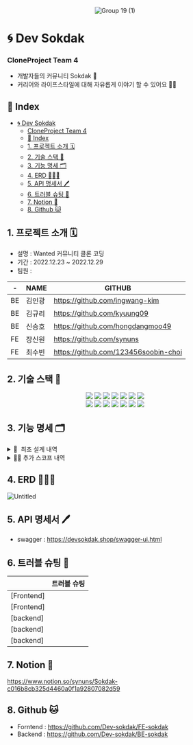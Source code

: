 
<div style="text-align: center">

![Group 19 (1)](https://user-images.githubusercontent.com/117708164/209903512-794cdc8a-8001-4a05-bd97-b4af66a32abc.png)

</div>


# 🌀 Dev Sokdak 

###  CloneProject Team 4

- 개발자들의 커뮤니티 Sokdak 💬
- 커리어와 라이프스타일에 대해 자유롭게 이야기 할 수 있어요 🙋🏻   

## 🧩 Index

- [🌀 Dev Sokdak](#-dev-sokdak)
    - [CloneProject Team 4](#cloneproject-team-4)
  - [🧩 Index](#-index)
  - [1. 프로젝트 소개 🗓](#1-프로젝트-소개-)
  - [2. 기술 스택 🔨](#2-기술-스택-)
  - [3. 기능 명세 🗂](#3-기능-명세-)
  - [4. ERD 🧑🏻‍💻](#4-erd-)
  - [5. API 명세서 🖊](#5-api-명세서-)
  - [6. 트러블 슈팅 👾](#6-트러블-슈팅-)
  - [7. Notion 📔](#7-notion-)
  - [8. Github 🐱](#8-github-)

## 1. 프로젝트 소개 🗓
- 설명 : Wanted 커뮤니티 클론 코딩
- 기간 : 2022.12.23 ~ 2022.12.29
- 팀원 : <br> 

| -   | NAME   | GITHUB                               |
| --- | ------ | ------------------------------------ |
| BE  | 김인광 | https://github.com/ingwang-kim       |
| BE  | 김규리 | https://github.com/kyuung09          |
| BE  | 신승호 | https://github.com/hongdangmoo49     |
| FE  | 장신원 | https://github.com/synuns            |
| FE  | 최수빈 | https://github.com/123456soobin-choi |


## 2. 기술 스택 🔨

<div align=center> 
<img src="https://img.shields.io/badge/java-02569B?style=for-the-badge&logo=java&logoColor=white">
<img src="https://img.shields.io/badge/spring-6DB33F?style=for-the-badge&logo=spring&logoColor=white">
<img src="https://img.shields.io/badge/mysql-4479A1?style=for-the-badge&logo=mysql&logoColor=white"> 
<img src="https://img.shields.io/badge/jpa-181717?style=for-the-badge&logo=jpa&logoColor=white">
<img src="https://img.shields.io/badge/amazon aws-F8DC75?style=for-the-badge&logo=amazonaws&logoColor=white">
<img src="https://img.shields.io/badge/amazon rds-61DAFB?style=for-the-badge&logo=amazonrds&logoColor=white"> 
<img src="https://img.shields.io/badge/amazon s3-E34F26?style=for-the-badge&logo=amazons3&logoColor=white"> 
<br>

<img src="https://img.shields.io/badge/react-61DAFB?style=for-the-badge&logo=react&logoColor=black">
<img src="https://img.shields.io/badge/redux-E34F26?style=for-the-badge&logo=redux&logoColor=white"> 
<img src="https://img.shields.io/badge/javascript-F7DF1E?style=for-the-badge&logo=javascript&logoColor=black">
<img src="https://img.shields.io/badge/amazon s3-E34F26?style=for-the-badge&logo=amazons3&logoColor=white"> 
<img src="https://img.shields.io/badge/vite-DD0031?style=for-the-badge&logo=vite&logoColor=white">
<img src="https://img.shields.io/badge/reduxjs/toolkit-1572B6?style=for-the-badge&logo=reduxjs&logoColor=white"> 
<img src="https://img.shields.io/badge/axios-FCC624?style=for-the-badge&logo=axios&logoColor=black"> 
<br>
</div>

## 3. 기능 명세 🗂

<details>
<summary>🏁  최초 설계 내역</summary>
<div markdown="1">       

    📍 회원가입/로그인
    
    (1) 일반 이메일 회원가입 / 로그인
        - 아이디 중복 확인
        - 아이디 / 패스워드 정규식 확인
        - 랜덤 난수 닉네임 생성
    
    (2) OAuth2(카카오) 회원가입 / 로그인
        - 회원가입 Type 식별 👉 일반 로그인 불가
          (* 일반회원이 카카오로 로그인 시도시  일치하는 ID가 있을 경우 SignUpType 변경 0 → 1)
        - 랜덤 난수 닉네임 생성
    
    (3) 로그인/ 로그아웃 인증
        - JWT Token
    
    📍 커뮤니티
    
    (1) 커뮤니티 내용 등록
        - Category 선택 [ 커리어고민, 취업/이직, 회사생활 , … ,  UI/UX]
        - 사진 업로드 (AWS S3)
        - 제목 / 내용 
        - 글 작성시 닉네임으로 출력되도록
    
    (2) 커뮤니티 내용 조회
        - 전체 조회 
        - 카테고리별 조회 
        - 선택 조회
    
    (3) 커뮤니티 내용 수정
        - 수정시 사진 삭제
    
    (4) 커뮤니티 내용 삭제
        - 게시물 삭제시 연관 내용 전체 삭제
    
    (5) 커뮤니티 글 좋아요 기능
    
    (6) 커뮤니티 댓글 등록/삭제
    
    
    📍 마이페이지
    
    (1) 내 정보 조회
        - 프로필 사진 업로드
        - 직무, 경력 정보 등록 & 수정

</div>
</details>
<details>
<summary>✊🏻 추가 스코프 내역</summary>
<div markdown="1">

    📍 BE
    
    - http → https 프로토콜 변경
    - 페이징(Slice)
    - Swagger
    - Access Log Logging 처리
    - 마이페이지 닉네임 수정 기능
    
    📍 FE
    
    - 마이페이지
    - Infinity Scroll
    - 디테일 페이지 비로그인 방식 변경

</div>
</details>

## 4. ERD 🧑🏻‍💻

![Untitled](https://user-images.githubusercontent.com/117730606/209832258-2118cc8d-f543-4413-854f-6e6d7761e0ed.png)

## 5. API 명세서 🖊

- swagger : https://devsokdak.shop/swagger-ui.html

## 6. 트러블 슈팅 👾

|            | 트러블 슈팅 |
| ---------- | ----------- |
| [Frontend] |             |
| [Frontend] |             |
| [backend]  |             |
| [backend]  |             |
| [backend]  |             |

## 7. Notion 📔

https://www.notion.so/synuns/Sokdak-c016b8cb325d4460a0f1a92807082d59

## 8. Github 🐱

- Forntend : https://github.com/Dev-sokdak/FE-sokdak
- Backend : https://github.com/Dev-sokdak/BE-sokdak
